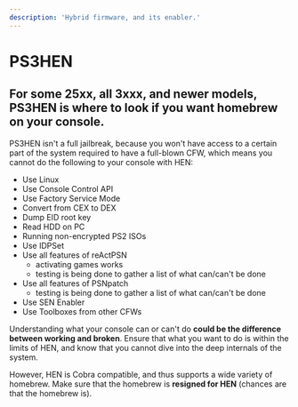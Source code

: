 ```yaml
---
description: 'Hybrid firmware, and its enabler.'
---
```


# PS3HEN

## For some 25xx, all 3xxx, and newer models, PS3HEN is where to look if you want homebrew on your console.

PS3HEN isn't a full jailbreak, because you won't have access to a certain part of the system required to have a full-blown CFW, which means you cannot do the following to your console with HEN:

* Use Linux
* Use Console Control API
* Use Factory Service Mode
* Convert from CEX to DEX
* Dump EID root key
* Read HDD on PC 
* Running non-encrypted PS2 ISOs
* Use IDPSet
* Use all features of reActPSN
  * activating games works
  * testing is being done to gather a list of what can/can't be done
* Use all features of PSNpatch
  * testing is being done to gather a list of what can/can't be done
* Use SEN Enabler
* Use Toolboxes from other CFWs

Understanding what your console can or can't do **could be the difference between working and broken**. Ensure that what you want to do is within the limits of HEN, and know that you cannot dive into the deep internals of the system. 

However, HEN is Cobra compatible, and thus supports a wide variety of homebrew. Make sure that the homebrew is **resigned for HEN** \(chances are that the homebrew is\). 

